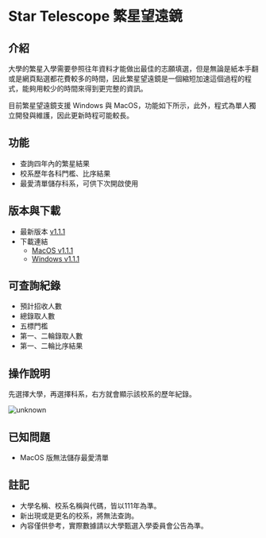 # Star Telescope 繁星望遠鏡

## 介紹
大學的繁星入學需要參照往年資料才能做出最佳的志願填選，但是無論是紙本手翻或是網頁點選都花費較多的時間，因此繁星望遠鏡是一個縮短加速這個過程的程式，能夠用較少的時間來得到更完整的資訊。

目前繁星望遠鏡支援 Windows 與 MacOS，功能如下所示，此外，程式為單人獨立開發與維護，因此更新時程可能較長。

## 功能
* 查詢四年內的繁星結果
* 校系歷年各科門檻、比序結果
* 最愛清單儲存科系，可供下次開啟使用


## 版本與下載
* 最新版本 [v1.1.1](https://github.com/NatsuCamellia/Star/releases/latest)
* 下載連結 
  * [MacOS v1.1.1](https://github.com/NatsuCamellia/Star/releases/download/v1.1.1/Star.Telescope-1.1.1.dmg)
  * [Windows v1.1.1](https://github.com/NatsuCamellia/Star/releases/download/v1.1.1/Star-1.1.1.zip)


## 可查詢紀錄
* 預計招收人數
* 總錄取人數
* 五標門檻
* 第一、二輪錄取人數
* 第一、二輪比序結果

## 操作說明
先選擇大學，再選擇科系，右方就會顯示該校系的歷年紀錄。

![unknown](https://user-images.githubusercontent.com/66550218/162751482-28080937-9fff-488a-a3ef-99ef2a27a852.png)

## 已知問題
* MacOS 版無法儲存最愛清單

## 註記
* 大學名稱、校系名稱與代碼，皆以111年為準。
* 新出現或是更名的校系，將無法查詢。
* 內容僅供參考，實際數據請以大學甄選入學委員會公告為準。

